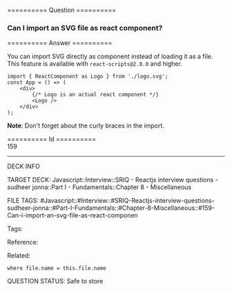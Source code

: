 ========== Question ==========  

### Can I import an SVG file as react component?  

========== Answer ==========  

You can import SVG directly as component instead of loading it as a file. This feature is available with `react-scripts@2.0.0` and higher.

<!-- codeblock-start -->
<pre><code class="hljs language-jsx"><span class="hljs-keyword">import</span> { <span class="hljs-title class_">ReactComponent</span> <span class="hljs-keyword">as</span> <span class="hljs-title class_">Logo</span> } <span class="hljs-keyword">from</span> <span class="hljs-string">'./logo.svg'</span>;
<span class="hljs-keyword">const</span> <span class="hljs-title function_">App</span> = (<span class="hljs-params"></span>) => (
    <span class="xml"><span class="hljs-tag">&#x3C;<span class="hljs-name">div</span>></span>
        {/* Logo is an actual react component */}
        <span class="hljs-tag">&#x3C;<span class="hljs-name">Logo</span> /></span>
    <span class="hljs-tag">&#x3C;/<span class="hljs-name">div</span>></span></span>
);
</code></pre>
<!-- codeblock-end -->

**Note**: Don't forget about the curly braces in the import.

========== Id ==========  
159

---

DECK INFO

TARGET DECK: Javascript::Interview::SRIQ - Reactjs interview questions - sudheer jonna::Part I - Fundamentals::Chapter 8 - Miscellaneous

FILE TAGS: #Javascript::#Interview::#SRIQ-Reactjs-interview-questions-sudheer-jonna::#Part-I-Fundamentals::#Chapter-8-Miscellaneous::#159-Can-i-import-an-svg-file-as-react-componen

Tags:

Reference:

Related:

```dataview
where file.name = this.file.name
```
QUESTION STATUS: Safe to store
